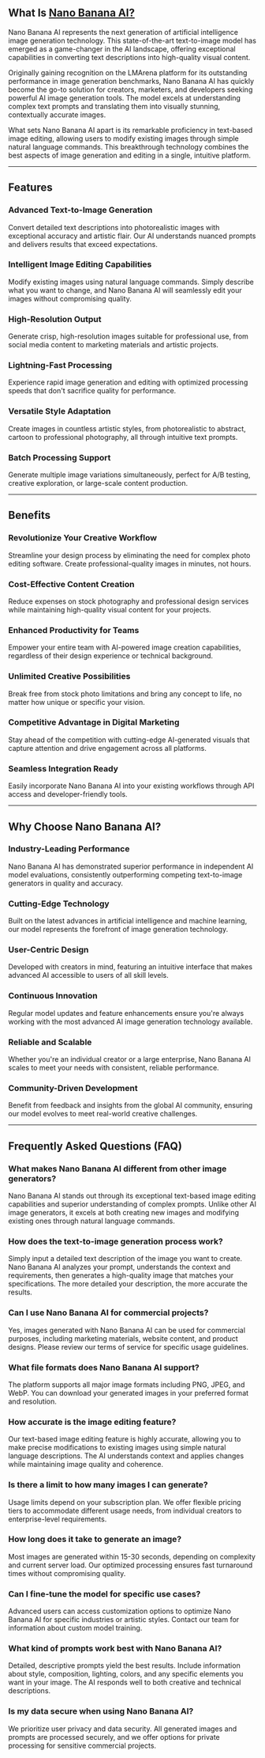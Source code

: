 ## What Is  [Nano Banana AI?](https://nanobananaai.org)

Nano Banana AI represents the next generation of artificial intelligence image generation technology. This state-of-the-art text-to-image model has emerged as a game-changer in the AI landscape, offering exceptional capabilities in converting text descriptions into high-quality visual content.

Originally gaining recognition on the LMArena platform for its outstanding performance in image generation benchmarks, Nano Banana AI has quickly become the go-to solution for creators, marketers, and developers seeking powerful AI image generation tools. The model excels at understanding complex text prompts and translating them into visually stunning, contextually accurate images.

What sets Nano Banana AI apart is its remarkable proficiency in text-based image editing, allowing users to modify existing images through simple natural language commands. This breakthrough technology combines the best aspects of image generation and editing in a single, intuitive platform.

---

## Features

### Advanced Text-to-Image Generation
Convert detailed text descriptions into photorealistic images with exceptional accuracy and artistic flair. Our AI understands nuanced prompts and delivers results that exceed expectations.

### Intelligent Image Editing Capabilities
Modify existing images using natural language commands. Simply describe what you want to change, and Nano Banana AI will seamlessly edit your images without compromising quality.

### High-Resolution Output
Generate crisp, high-resolution images suitable for professional use, from social media content to marketing materials and artistic projects.

### Lightning-Fast Processing
Experience rapid image generation and editing with optimized processing speeds that don't sacrifice quality for performance.

### Versatile Style Adaptation
Create images in countless artistic styles, from photorealistic to abstract, cartoon to professional photography, all through intuitive text prompts.

### Batch Processing Support
Generate multiple image variations simultaneously, perfect for A/B testing, creative exploration, or large-scale content production.

---

## Benefits

### Revolutionize Your Creative Workflow
Streamline your design process by eliminating the need for complex photo editing software. Create professional-quality images in minutes, not hours.

### Cost-Effective Content Creation
Reduce expenses on stock photography and professional design services while maintaining high-quality visual content for your projects.

### Enhanced Productivity for Teams
Empower your entire team with AI-powered image creation capabilities, regardless of their design experience or technical background.

### Unlimited Creative Possibilities
Break free from stock photo limitations and bring any concept to life, no matter how unique or specific your vision.

### Competitive Advantage in Digital Marketing
Stay ahead of the competition with cutting-edge AI-generated visuals that capture attention and drive engagement across all platforms.

### Seamless Integration Ready
Easily incorporate Nano Banana AI into your existing workflows through API access and developer-friendly tools.

---

## Why Choose Nano Banana AI?

### Industry-Leading Performance
Nano Banana AI has demonstrated superior performance in independent AI model evaluations, consistently outperforming competing text-to-image generators in quality and accuracy.

### Cutting-Edge Technology
Built on the latest advances in artificial intelligence and machine learning, our model represents the forefront of image generation technology.

### User-Centric Design
Developed with creators in mind, featuring an intuitive interface that makes advanced AI accessible to users of all skill levels.

### Continuous Innovation
Regular model updates and feature enhancements ensure you're always working with the most advanced AI image generation technology available.

### Reliable and Scalable
Whether you're an individual creator or a large enterprise, Nano Banana AI scales to meet your needs with consistent, reliable performance.

### Community-Driven Development
Benefit from feedback and insights from the global AI community, ensuring our model evolves to meet real-world creative challenges.

---

## Frequently Asked Questions (FAQ)

### What makes Nano Banana AI different from other image generators?
Nano Banana AI stands out through its exceptional text-based image editing capabilities and superior understanding of complex prompts. Unlike other AI image generators, it excels at both creating new images and modifying existing ones through natural language commands.

### How does the text-to-image generation process work?
Simply input a detailed text description of the image you want to create. Nano Banana AI analyzes your prompt, understands the context and requirements, then generates a high-quality image that matches your specifications. The more detailed your description, the more accurate the results.

### Can I use Nano Banana AI for commercial projects?
Yes, images generated with Nano Banana AI can be used for commercial purposes, including marketing materials, website content, and product designs. Please review our terms of service for specific usage guidelines.

### What file formats does Nano Banana AI support?
The platform supports all major image formats including PNG, JPEG, and WebP. You can download your generated images in your preferred format and resolution.

### How accurate is the image editing feature?
Our text-based image editing feature is highly accurate, allowing you to make precise modifications to existing images using simple natural language descriptions. The AI understands context and applies changes while maintaining image quality and coherence.

### Is there a limit to how many images I can generate?
Usage limits depend on your subscription plan. We offer flexible pricing tiers to accommodate different usage needs, from individual creators to enterprise-level requirements.

### How long does it take to generate an image?
Most images are generated within 15-30 seconds, depending on complexity and current server load. Our optimized processing ensures fast turnaround times without compromising quality.

### Can I fine-tune the model for specific use cases?
Advanced users can access customization options to optimize Nano Banana AI for specific industries or artistic styles. Contact our team for information about custom model training.

### What kind of prompts work best with Nano Banana AI?
Detailed, descriptive prompts yield the best results. Include information about style, composition, lighting, colors, and any specific elements you want in your image. The AI responds well to both creative and technical descriptions.

### Is my data secure when using Nano Banana AI?
We prioritize user privacy and data security. All generated images and prompts are processed securely, and we offer options for private processing for sensitive commercial projects.
